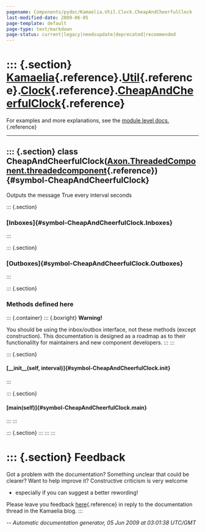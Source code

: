 ```yaml
---
pagename: Components/pydoc/Kamaelia.Util.Clock.CheapAndCheerfulClock
last-modified-date: 2009-06-05
page-template: default
page-type: text/markdown
page-status: current|legacy|needsupdate|deprecated|recommended
---
```

::: {.section}
[Kamaelia](/Components/pydoc/Kamaelia.html){.reference}.[Util](/Components/pydoc/Kamaelia.Util.html){.reference}.[Clock](/Components/pydoc/Kamaelia.Util.Clock.html){.reference}.[CheapAndCheerfulClock](/Components/pydoc/Kamaelia.Util.Clock.CheapAndCheerfulClock.html){.reference}
======================================================================================================================================================================================================================================================================================

For examples and more explanations, see the [module level
docs.](/Components/pydoc/Kamaelia.Util.Clock.html){.reference}

------------------------------------------------------------------------

::: {.section}
class CheapAndCheerfulClock([Axon.ThreadedComponent.threadedcomponent](/Docs/Axon/Axon.ThreadedComponent.threadedcomponent.html){.reference}) {#symbol-CheapAndCheerfulClock}
---------------------------------------------------------------------------------------------------------------------------------------------

Outputs the message True every interval seconds

::: {.section}
### [Inboxes]{#symbol-CheapAndCheerfulClock.Inboxes}
:::

::: {.section}
### [Outboxes]{#symbol-CheapAndCheerfulClock.Outboxes}
:::

::: {.section}
### Methods defined here

::: {.container}
::: {.boxright}
**Warning!**

You should be using the inbox/outbox interface, not these methods
(except construction). This documentation is designed as a roadmap as to
their functionalilty for maintainers and new component developers.
:::
:::

::: {.section}
#### [\_\_init\_\_(self, interval)]{#symbol-CheapAndCheerfulClock.__init__}
:::

::: {.section}
#### [main(self)]{#symbol-CheapAndCheerfulClock.main}
:::
:::

::: {.section}
:::
:::
:::

::: {.section}
Feedback
========

Got a problem with the documentation? Something unclear that could be
clearer? Want to help improve it? Constructive criticism is very welcome
- especially if you can suggest a better rewording!

Please leave you feedback
[here](../../../cgi-bin/blog/blog.cgi?rm=viewpost&nodeid=1142023701){.reference}
in reply to the documentation thread in the Kamaelia blog.
:::

*\-- Automatic documentation generator, 05 Jun 2009 at 03:01:38 UTC/GMT*

